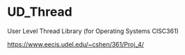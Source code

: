 # UD_Thread
User Level Thread Library (for Operating Systems CISC361)

https://www.eecis.udel.edu/~cshen/361/Proj_4/
